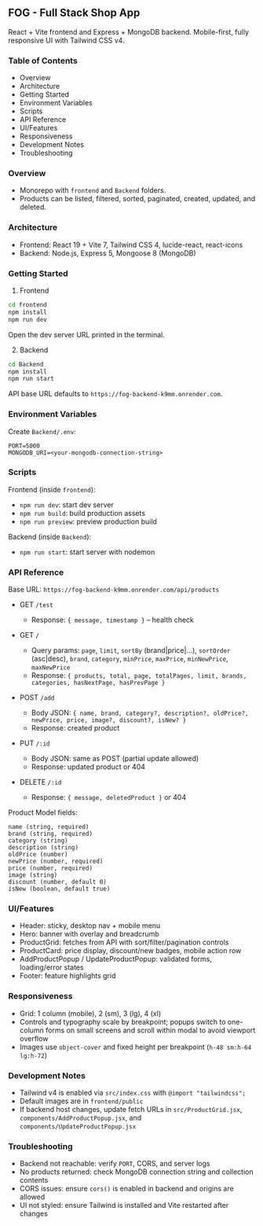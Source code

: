 ## FOG - Full Stack Shop App

React + Vite frontend and Express + MongoDB backend. Mobile-first, fully responsive UI with Tailwind CSS v4.

### Table of Contents
- Overview
- Architecture
- Getting Started
- Environment Variables
- Scripts
- API Reference
- UI/Features
- Responsiveness
- Development Notes
- Troubleshooting

### Overview
- Monorepo with `frontend` and `Backend` folders.
- Products can be listed, filtered, sorted, paginated, created, updated, and deleted.

### Architecture
- Frontend: React 19 + Vite 7, Tailwind CSS 4, lucide-react, react-icons
- Backend: Node.js, Express 5, Mongoose 8 (MongoDB)

### Getting Started
1) Frontend
```bash
cd frontend
npm install
npm run dev
```
Open the dev server URL printed in the terminal.

2) Backend
```bash
cd Backend
npm install
npm run start
```
API base URL defaults to `https://fog-backend-k9mm.onrender.com`.

### Environment Variables
Create `Backend/.env`:
```
PORT=5000
MONGODB_URI=<your-mongodb-connection-string>
```

### Scripts
Frontend (inside `frontend`):
- `npm run dev`: start dev server
- `npm run build`: build production assets
- `npm run preview`: preview production build

Backend (inside `Backend`):
- `npm run start`: start server with nodemon

### API Reference
Base URL: `https://fog-backend-k9mm.onrender.com/api/products`

- GET `/test`
  - Response: `{ message, timestamp }` – health check

- GET `/`
  - Query params: `page`, `limit`, `sortBy` (brand|price|...), `sortOrder` (asc|desc),
    `brand`, `category`, `minPrice`, `maxPrice`, `minNewPrice`, `maxNewPrice`
  - Response: `{ products, total, page, totalPages, limit, brands, categories, hasNextPage, hasPrevPage }`

- POST `/add`
  - Body JSON: `{ name, brand, category?, description?, oldPrice?, newPrice, price, image?, discount?, isNew? }`
  - Response: created product

- PUT `/:id`
  - Body JSON: same as POST (partial update allowed)
  - Response: updated product or 404

- DELETE `/:id`
  - Response: `{ message, deletedProduct }` or 404

Product Model fields:
```
name (string, required)
brand (string, required)
category (string)
description (string)
oldPrice (number)
newPrice (number, required)
price (number, required)
image (string)
discount (number, default 0)
isNew (boolean, default true)
```

### UI/Features
- Header: sticky, desktop nav + mobile menu
- Hero: banner with overlay and breadcrumb
- ProductGrid: fetches from API with sort/filter/pagination controls
- ProductCard: price display, discount/new badges, mobile action row
- AddProductPopup / UpdateProductPopup: validated forms, loading/error states
- Footer: feature highlights grid

### Responsiveness
- Grid: 1 column (mobile), 2 (sm), 3 (lg), 4 (xl)
- Controls and typography scale by breakpoint; popups switch to one-column forms on small screens and scroll within modal to avoid viewport overflow
- Images use `object-cover` and fixed height per breakpoint (`h-48 sm:h-64 lg:h-72`)

### Development Notes
- Tailwind v4 is enabled via `src/index.css` with `@import "tailwindcss";`
- Default images are in `frontend/public`
- If backend host changes, update fetch URLs in `src/ProductGrid.jsx`, `components/AddProductPopup.jsx`, and `components/UpdateProductPopup.jsx`

### Troubleshooting
- Backend not reachable: verify `PORT`, CORS, and server logs
- No products returned: check MongoDB connection string and collection contents
- CORS issues: ensure `cors()` is enabled in backend and origins are allowed
- UI not styled: ensure Tailwind is installed and Vite restarted after changes
